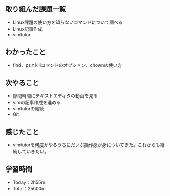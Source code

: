 ## 取り組んだ課題一覧
- Linux課題の使い方を知らないコマンドについて調べる
- Linux記事作成
- vimtutor

## わかったこと
- find、psとkillコマンドのオプション、chownの使い方

## 次やること
- 隙間時間にテキストエディタの動画を見る
- vimの記事作成を進める
- vimtutorの継続
- Git

## 感じたこと　
- vimtutorを何度かやるうちにだいぶ操作感が身についてきた。これからも継続していきたい。

## 学習時間
- Today：2h55m
- Total：25h00m
